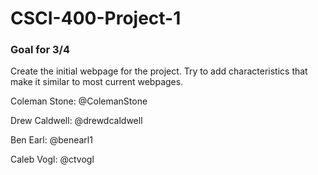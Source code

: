 # CSCI-400-Project-1

<h3>Goal for 3/4</h3>
<p>Create the initial webpage for the project. Try to add characteristics that make it similar
to most current webpages.</p>

<p>Coleman Stone: @ColemanStone</p>
<p>Drew Caldwell: @drewdcaldwell</p>
<p>Ben Earl: @benearl1</p>
<p>Caleb Vogl: @ctvogl</p>
